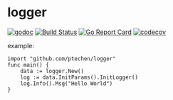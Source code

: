 # logger
[![godoc](http://img.shields.io/badge/godoc-reference-blue.svg?style=flat)](https://godoc.org/github.com/ptechen/logger)
[![Build Status](https://travis-ci.com/ptechen/logger.svg?branch=master)](https://travis-ci.com/ptechen/logger)
[![Go Report Card](https://goreportcard.com/badge/github.com/ptechen/logger)](https://goreportcard.com/report/github.com/ptechen/logger)
[![codecov](https://codecov.io/gh/ptechen/logger/branch/master/graph/badge.svg)](https://codecov.io/gh/ptechen/logger)

example:

    import "github.com/ptechen/logger"
    func main() {
        data := logger.New()
	    log := data.InitParams().InitLogger()
	    log.Info().Msg("Hello World")
    }